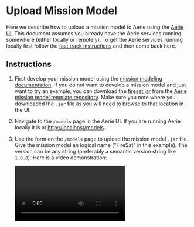 # Upload Mission Model

Here we describe how to upload a mission model to Aerie using the [Aerie UI](https://github.com/NASA-AMMOS/aerie-ui). This document assumes you already have the Aerie services running somewhere (either locally or remotely). To get the Aerie services running locally first follow the [fast track instructions](../../introduction#fast-track) and then come back here.

## Instructions

1. First develop your mission model using the [mission modeling documentation](../../mission-modeling/introduction). If you do not want to develop a mission model and just want to try an example, you can download the [firesat.jar](https://github.com/NASA-AMMOS/aerie-mission-model-template/blob/main/firesat.jar) from the [Aerie mission model template repository](https://github.com/NASA-AMMOS/aerie-mission-model-template). Make sure you note where you downloaded the `.jar` file as you will need to browse to that location in the UI.

1. Navigate to the `/models` page in the Aerie UI. If you are running Aerie locally it is at [http://localhost/models](http://localhost/models).

1. Use the form on the `/models` page to upload the mission model `.jar` file. Give the mission model an logical name ("FireSat" in this example). The version can be any string (preferably a semantic version string like `1.0.0`). Here is a video demonstration:

   <video controls>
     <source src="/aerie-docs/videos/upload-mission-model.webm" type="video/webm" />
   </video>
